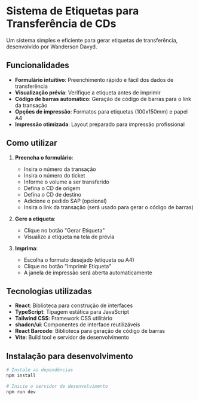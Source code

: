 # Sistema de Etiquetas para Transferência de CDs

Um sistema simples e eficiente para gerar etiquetas de transferência, desenvolvido por Wanderson Davyd.

## Funcionalidades

- **Formulário intuitivo**: Preenchimento rápido e fácil dos dados de transferência
- **Visualização prévia**: Verifique a etiqueta antes de imprimir
- **Código de barras automático**: Geração de código de barras para o link da transação
- **Opções de impressão**: Formatos para etiquetas (100x150mm) e papel A4
- **Impressão otimizada**: Layout preparado para impressão profissional

## Como utilizar

1. **Preencha o formulário**:
   - Insira o número da transação
   - Insira o número do ticket
   - Informe o volume a ser transferido
   - Defina o CD de origem
   - Defina o CD de destino
   - Adicione o pedido SAP (opcional)
   - Insira o link da transação (será usado para gerar o código de barras)

2. **Gere a etiqueta**:
   - Clique no botão "Gerar Etiqueta"
   - Visualize a etiqueta na tela de prévia

3. **Imprima**:
   - Escolha o formato desejado (etiqueta ou A4)
   - Clique no botão "Imprimir Etiqueta"
   - A janela de impressão será aberta automaticamente

## Tecnologias utilizadas

- **React**: Biblioteca para construção de interfaces
- **TypeScript**: Tipagem estática para JavaScript
- **Tailwind CSS**: Framework CSS utilitário
- **shadcn/ui**: Componentes de interface reutilizáveis
- **React Barcode**: Biblioteca para geração de código de barras
- **Vite**: Build tool e servidor de desenvolvimento

## Instalação para desenvolvimento

```bash
# Instale as dependências
npm install

# Inicie o servidor de desenvolvimento
npm run dev
